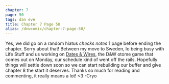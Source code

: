 ```yaml
---
chapter: 7
page: 50
tags: dan eve
title: Chapter 7 Page 50
alias: /dnwcomic/chapter-7-page-50/
---
```


Yes, we did go on a random hiatus _checks notes_ 1 page before ending the chapter. Sorry about that! Between my move to Sweden, Io being busy with Life Stuff and us working on [Dates & Wires](https://twitter.com/MarySafroArt/status/1371871428899966978), the D&W otome game that comes out on Monday, our schedule kind of went off the rails. Hopefully things will settle down soon so we can start rebuilding our buffer and give chapter 8 the start it deserves.
Thanks so much for reading and commenting, it really means a lot! <3 -Cryo
